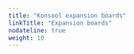 ```yaml
---
title: "Konsool expansion boards"
linkTitle: "Expansion boards"
nodateline: true
weight: 10
---
```

